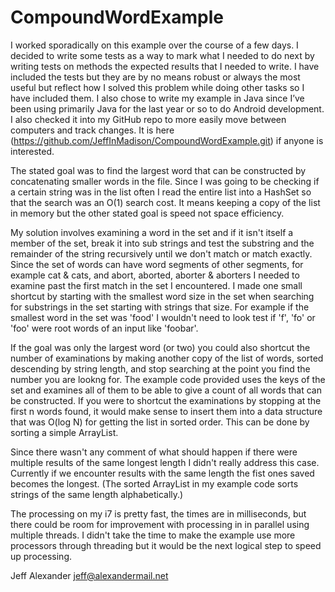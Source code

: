 CompoundWordExample
===================

I worked sporadically on this example over the course of a few days. I decided to write some tests as a way to mark what I needed to do next by writing tests on methods the expected results that I needed to write. I have included the tests but they are by no means robust or always the most useful but reflect how I solved this problem while doing other tasks so I have included them. I also chose to write my example in Java since I’ve been using primarily Java for the last year or so to do Android development. I also checked it into my GitHub repo to more easily move between computers and track changes. It is here (https://github.com/JeffInMadison/CompoundWordExample.git) if anyone is interested.

The stated goal was to find the largest word that can be constructed by concatenating smaller words in the file. Since I was going to be checking if a certain string was in the list often I read the entire list into a HashSet so that the search was an O(1) search cost. It means keeping a copy of the list in memory but the other stated goal is speed not space efficiency.

My solution involves examining a word in the set and if it isn't itself a member of the set, break it into sub strings and test the substring and the remainder of the string recursively until we don't match or match exactly. Since the set of words can have word segments of other segments, for example cat & cats, and abort, aborted, aborter & aborters I needed to examine past the first match in the set I encountered. I made one small shortcut by starting with the smallest word size in the set when searching for substrings in the set starting with strings that size. For example if the smallest word in the set was 'food' I wouldn't need to look test if 'f', 'fo' or 'foo' were root words of an input like 'foobar'.

If the goal was only the largest word (or two) you could also shortcut the number of examinations by making another copy of the list of words, sorted descending by string length, and stop searching at the point you find the number you are lookng for. The example code provided uses the keys of the set and examines all of them to be able to give a count of all words that can be constructed. If you were to shortcut the examinations by stopping at the first n words found, it would make sense to insert them into a data structure that was O(log N) for getting the list in sorted order. This can
be done by sorting a simple ArrayList.

Since there wasn't any comment of what should happen if there were multiple results of the same longest length I didn't really address this case. Currently if we encounter results with the same length the fist ones saved becomes the longest. (The sorted ArrayList in my example code sorts strings of the same length alphabetically.)

The processing on my i7 is pretty fast, the times are in milliseconds, but there could be room for improvement with processing in in parallel using multiple threads. I didn't take the time to make the example use more processors through threading but it would be the next logical step to speed up processing.

Jeff Alexander
jeff@alexandermail.net